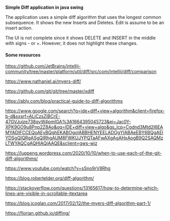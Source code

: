 **Simple Diff application in java swing**

The application uses a simple diff algorithm that uses the longest common subsequence.
It shows the new Inserts and Deletes. Edit is assume to be an insert action.

The UI is not complete since it shows DELETE and INSERT in the middle with signs - or +.
However, it does not  highlight these changes.



#### Some resources

https://github.com/JetBrains/intellij-community/tree/master/platform/util/diff/src/com/intellij/diff/comparison

https://www.nathaniel.ai/myers-diff/

https://github.com/git/git/tree/master/xdiff

https://ably.com/blog/practical-guide-to-diff-algorithms

https://www.google.com/search?q=ide+diff+view+algorithm&client=firefox-b-d&sxsrf=ALiCzsZIBCrE-47GVJujze738qvW4pmIGA%3A1664395045723&ei=Jac0Y-XPK9GO9u8Pnp2Z8Ao&oq=IDE+diff+view+algo&gs_lcp=Cgdnd3Mtd2l6EAMYADIFCCEQoAEyBQghEKABOgoIABBHENYEELADOgYIABAeEBY6BQgAEIYDSgQIQRgASgQIRhgAUM8FWKUJYPQTaAFwAXgAgAHxAogB9Q2SAQMzLTWYAQCgAQHIAQjAAQE&sclient=gws-wiz

https://luppeng.wordpress.com/2020/10/10/when-to-use-each-of-the-git-diff-algorithms/

https://www.youtube.com/watch?v=sSno9rV8Rhg

https://blog.robertelder.org/diff-algorithm/

https://stackoverflow.com/questions/13165617/how-to-determine-which-lines-are-visible-in-scrollable-jtextarea

https://blog.jcoglan.com/2017/02/12/the-myers-diff-algorithm-part-1/

https://florian.github.io/diffing/